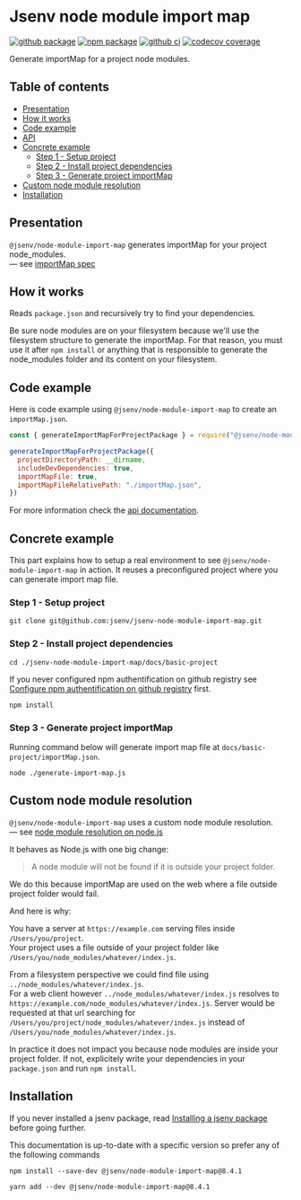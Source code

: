 # Jsenv node module import map

[![github package](https://img.shields.io/github/package-json/v/jsenv/jsenv-node-module-import-map.svg?logo=github&label=package)](https://github.com/jsenv/jsenv-node-module-import-map/packages)
[![npm package](https://img.shields.io/npm/v/@jsenv/node-module-import-map.svg?logo=npm&label=package)](https://www.npmjs.com/package/@jsenv/node-module-import-map)
[![github ci](https://github.com/jsenv/jsenv-node-module-import-map/workflows/ci/badge.svg)](https://github.com/jsenv/jsenv-node-module-import-map/actions?workflow=ci)
[![codecov coverage](https://codecov.io/gh/jsenv/jsenv-node-module-import-map/branch/master/graph/badge.svg)](https://codecov.io/gh/jsenv/jsenv-node-module-import-map)

Generate importMap for a project node modules.

## Table of contents

- [Presentation](#Presentation)
- [How it works](#how-it-works)
- [Code example](#code-example)
- [API](./docs/api.md)
- [Concrete example](#concrete-example)
  - [Step 1 - Setup project](#step-1---setup-project)
  - [Step 2 - Install project dependencies](#step-2---install-project-dependencies)
  - [Step 3 - Generate project importMap](#step-3---generate-project-importMap)
- [Custom node module resolution](#custom-node-module-resolution)
- [Installation](#installation-using-npm)

## Presentation

`@jsenv/node-module-import-map` generates importMap for your project node_modules.<br />
— see [importMap spec](https://github.com/WICG/import-maps)

## How it works

Reads `package.json` and recursively try to find your dependencies.<br />

Be sure node modules are on your filesystem because we'll use the filesystem structure to generate the importMap. For that reason, you must use it after `npm install` or anything that is responsible to generate the node_modules folder and its content on your filesystem.<br />

## Code example

Here is code example using `@jsenv/node-module-import-map` to create an `importMap.json`.

```js
const { generateImportMapForProjectPackage } = require("@jsenv/node-module-import-map")

generateImportMapForProjectPackage({
  projectDirectoryPath: __dirname,
  includeDevDependencies: true,
  importMapFile: true,
  importMapFileRelativePath: "./importMap.json",
})
```

For more information check the [api documentation](./docs/api.md).

## Concrete example

This part explains how to setup a real environment to see `@jsenv/node-module-import-map` in action.
It reuses a preconfigured project where you can generate import map file.

### Step 1 - Setup project

```console
git clone git@github.com:jsenv/jsenv-node-module-import-map.git
```

### Step 2 - Install project dependencies

```console
cd ./jsenv-node-module-import-map/docs/basic-project
```

If you never configured npm authentification on github registry see [Configure npm authentification on github registry](https://github.com/jsenv/jsenv-core/blob/master/docs/installing-jsenv-package.md#configure-npm-authentification-on-github-registry) first.

```console
npm install
```

### Step 3 - Generate project importMap

Running command below will generate import map file at `docs/basic-project/importMap.json`.

```console
node ./generate-import-map.js
```

## Custom node module resolution

`@jsenv/node-module-import-map` uses a custom node module resolution.<br />
— see [node module resolution on node.js](https://nodejs.org/api/modules.html#modules_all_together)

It behaves as Node.js with one big change:

> A node module will not be found if it is outside your project folder.

We do this because importMap are used on the web where a file outside project folder would fail.<br/>

And here is why:

You have a server at `https://example.com` serving files inside `/Users/you/project`.<br />
Your project uses a file outside of your project folder like `/Users/you/node_modules/whatever/index.js`.

From a filesystem perspective we could find file using `../node_modules/whatever/index.js`.<br />
For a web client however `../node_modules/whatever/index.js` resolves to `https://example.com/node_modules/whatever/index.js`. Server would be requested at that url searching for `/Users/you/project/node_modules/whatever/index.js` instead of `/Users/you/node_modules/whatever/index.js`.

In practice it does not impact you because node modules are inside your project folder. If not, explicitely write your dependencies in your `package.json` and run `npm install`.

## Installation

If you never installed a jsenv package, read [Installing a jsenv package](https://github.com/jsenv/jsenv-core/blob/master/docs/installing-jsenv-package.md#installing-a-jsenv-package) before going further.

This documentation is up-to-date with a specific version so prefer any of the following commands

```console
npm install --save-dev @jsenv/node-module-import-map@8.4.1
```

```console
yarn add --dev @jsenv/node-module-import-map@8.4.1
```

